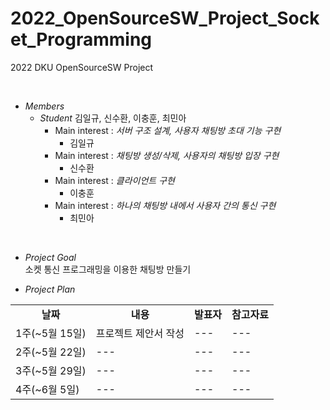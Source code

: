 # 2022_OpenSourceSW_Project_Socket_Programming
2022 DKU OpenSourceSW Project <br>

<br>

* *Members*
    - *Student* 김일규, 신수환, 이충훈, 최민아<br>
        - Main interest : *서버 구조 설계, 사용자 채팅방 초대 기능 구현*
            - 김일규
        - Main interest : *채팅방 생성/삭제, 사용자의 채팅방 입장 구현*
            - 신수환
        - Main interest : *클라이언트 구현*
            - 이충훈
        - Main interest : *하나의 채팅방 내에서 사용자 간의 통신 구현*
            - 최민아

<br>

* *Project Goal*    <br>
    소켓 통신 프로그래밍을 이용한 채팅방 만들기
    
* *Project Plan*

<table border="0" align="center" width=100%>
    <tr align="center">
        <td><B>날짜</td>
        <td><B>내용</td>
        <td><B>발표자</td>
        <td><B>참고자료</td>
    </tr>
    <tr>
        <td rowspan="1">1주(~5월 15일)</td>
        <td>프로젝트 제안서 작성</td>
        <td>---</td>
        <td>---</td>
    </tr>
    <tr>
        <td rowspan="1">2주(~5월 22일)</td>
        <td>---</td>
        <td>---</td>
        <td>---</td>
    </tr>
    <tr>
        <td rowspan="1">3주(~5월 29일)</td>
        <td>---</td>
        <td>---</td>
        <td>---</td>
    </tr>
    <tr>
        <td rowspan="1">4주(~6월 5일)</td>
        <td>---</td>
        <td>---</td>
        <td>---</td>
    </tr>
    </table>
